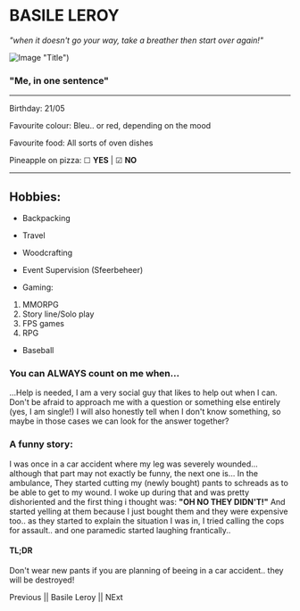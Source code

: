 # BASILE LEROY

*"when it doesn't go your way, take a breather then start over again!"*


![Image](https://raw.githubusercontent.com/basileLeroy/ReadMe/main/me.jpg) "Title")

### "Me, in one sentence"

---

Birthday: 21/05

Favourite colour: Bleu.. or red, depending on the mood

Favourite food: All sorts of oven dishes

Pineapple on pizza: &#9744; **YES** | &#9745; **NO**

---

## Hobbies:

* Backpacking

* Travel

* Woodcrafting

* Event Supervision (Sfeerbeheer)

* Gaming: 
 1. MMORPG 
 2. Story line/Solo play
 3. FPS games
 4. RPG

* Baseball

### You can ALWAYS count on me when...

...Help is needed, I am a very social guy that likes to help out when I can. Don't be afraid to approach me with a question or something else entirely (yes, I am single!)
I will also honestly tell when I don't know something, so maybe in those cases we can look for the answer together?

### A funny story:

I was once in a car accident where my leg was severely wounded... although that part may not exactly be funny, the next one is... In the ambulance, They started cutting my (newly bought) pants to schreads as to be able to get to my wound. I woke up during that and was pretty dishoriented and the first thing i thought was: **"OH NO THEY DIDN'T!"** And started yelling at them because I just bought them and they were expensive too.. as they started to explain the situation I was in, I tried calling the cops for assault.. and one paramedic started laughing frantically..

#### TL;DR

Don't wear new pants if you are planning of beeing in a car accident.. they will be destroyed!

Previous || Basile Leroy || NExt